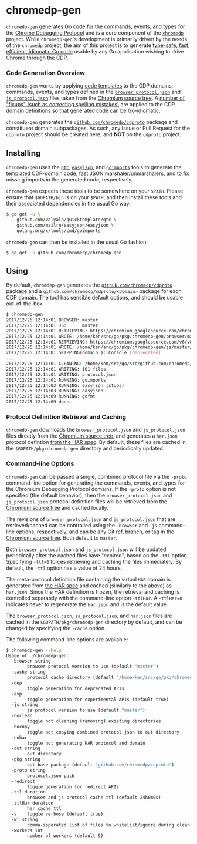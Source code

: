 # chromedp-gen

`chromedp-gen` generates Go code for the commands, events, and types for the
[Chrome Debugging Protocol][1] and is a core component of the [`chromedp`][2]
project. While `chromedp-gen`'s development is primarily driven by the needs of
the `chromedp` project, the aim of this project is to generate [type-safe,
fast, efficient, idiomatic Go code][3] usable by any Go application wishing to
drive Chrome through the CDP.

### Code Generation Overview

`chromedp-gen` works by applying [code templates][4] to the CDP domains,
commands, events, and types defined in the [`browser_protocol.json`][5] and
[`js_protocol.json`][6] files taken from the [Chromium source tree][7]. A
[number of "fixups" (such as correcting spelling mistakes)][8] are applied to
the CDP domain definitions so that generated code can be [Go-idiomatic][9].

`chromedp-gen` generates the [`github.com/chromedp/cdproto`][10] package and
constituent domain subpackages. As such, any Issue or Pull Request for the
`cdproto` project should be created here, and **NOT** on the `cdproto` project.

## Installing

`chromedp-gen` uses the [`qtc`][11], [`easyjson`][12], and [`goimports`][13]
tools to generate the templated CDP-domain code, fast JSON marshaler/unmarshalers,
and to fix missing imports in the generated code, respectively.

`chromedp-gen` expects these tools to be somewhere on your `$PATH`. Please
ensure that `$GOPATH/bin` is on your `$PATH`, and then install these tools and
their associated dependencies in the usual Go way:

```sh
$ go get -u \
    github.com/valyala/quicktemplate/qtc \
    github.com/mailru/easyjson/easyjson \
    golang.org/x/tools/cmd/goimports
```

`chromedp-gen` can then be installed in the usual Go fashion:

```sh
$ go get -u github.com/chromedp/chromedp-gen
```

## Using

By default, `chromdep-gen` generates the [`github.com/chromedp/cdproto`][6]
package and a `github.com/chromedp/cdproto/<domain>` package for each CDP
domain. The tool has sensible default options, and should be usable
out-of-the-box:

```sh
$ chromedp-gen
2017/12/25 12:14:01 BROWSER: master
2017/12/25 12:14:01 JS:      master
2017/12/25 12:14:01 RETRIEVING: https://chromium.googlesource.com/chromium/src/+/master/third_party/WebKit/Source/core/inspector/browser_protocol.json?format=TEXT
2017/12/25 12:14:01 WROTE: /home/ken/src/go/pkg/chromedp-gen/browser/master/browser_protocol.json
2017/12/25 12:14:01 RETRIEVING: https://chromium.googlesource.com/v8/v8/+/master/src/inspector/js_protocol.json?format=TEXT
2017/12/25 12:14:01 WROTE: /home/ken/src/go/pkg/chromedp-gen/js/master/js_protocol.json
2017/12/25 12:14:01 SKIPPING(domain ): Console [deprecated]
...
2017/12/25 12:14:01 CLEANING: /home/ken/src/go/src/github.com/chromedp/cdproto
2017/12/25 12:14:01 WRITING: 101 files
2017/12/25 12:14:01 WRITING: protocol.json
2017/12/25 12:14:01 RUNNING: goimports
2017/12/25 12:14:03 RUNNING: easyjson (stubs)
2017/12/25 12:14:03 RUNNING: easyjson
2017/12/25 12:14:09 RUNNING: gofmt
2017/12/25 12:14:09 done.
```

### Protocol Definition Retrieval and Caching

`chromedp-gen` downloads the `browser_protocol.json` and `js_protocol.json`
files directly from the [Chromium source tree][7], and generates a `har.json`
protocol defintion [from the HAR spec][14]. By default, these files are cached
in the `$GOPATH/pkg/chromedp-gen` directory and periodically updated.

### Command-line Options

`chromedp-gen` can be passed a single, combined protocol file via the `-proto`
command-line option for generating the commands, events, and types for the
Chromium Debugging Protocol domains. If the `-proto` option is not specified
(the default behavior), then the `browser_protocol.json` and `js_protocol.json`
protocol definition files will be retrieved from the [Chromium source tree][7]
and cached locally.

The revisions of `browser_protocol.json` and `js_protocol.json` that are
retrieved/cached can be controlled using the `-browser` and `-js` command-line
options, respectively, and can be any Git ref, branch, or tag in the [Chromium
source tree][7]. Both default to `master`.

Both `browser_protocol.json` and `js_protocol.json` will be updated
periodically after the cached files have "expired", based on the `-ttl` option.
Specifying `-ttl=0` forces retrieving and caching the files immediately. By
default, the `-ttl` option has a value of 24 hours.

The meta-protocol definition file containing the virtual `HAR` domain is
generated from [the HAR spec][14] and cached (similarly to the above) as
`har.json`. Since the HAR definition is frozen, the retrieval and caching is
controlled separately with the command-line option `-ttlHar`. A `-ttlHar=0`
indicates never to regenerate the `har.json` and is the default value.

The `browser_protocol.json`, `js_protocol.json`, and `har.json` files are
cached in the `$GOPATH/pkg/chromedp-gen` directory by default, and can be
changed by specifying the `-cache` option.

The following command-line options are available:

```sh
$ chromedp-gen --help
Usage of ./chromedp-gen:
  -browser string
    	browser protocol version to use (default "master")
  -cache string
    	protocol cache directory (default "/home/ken/src/go/pkg/chromedp-gen")
  -dep
    	toggle generation for deprecated APIs
  -exp
    	toggle generation for experimental APIs (default true)
  -js string
    	js protocol version to use (default "master")
  -noclean
    	toggle not cleaning (removing) existing directories
  -nocopy
    	toggle not copying combined protocol.json to out directory
  -nohar
    	toggle not generating HAR protocol and domain
  -out string
    	out directory
  -pkg string
    	out base package (default "github.com/chromedp/cdproto")
  -proto string
    	protocol.json path
  -redirect
    	toggle generation for redirect APIs
  -ttl duration
    	browser and js protocol cache ttl (default 24h0m0s)
  -ttlHar duration
    	har cache ttl
  -v	toggle verbose (default true)
  -wl string
    	comma-separated list of files to whitelist/ignore during clean (default "LICENSE,README.md,protocol.json,easyjson.go")
  -workers int
    	number of workers (default 9)
```
[1]: https://chromedevtools.github.io/devtools-protocol/
[2]: https://github.com/chromedp
[3]: https://godoc.org/github.com/chromedp/cdproto
[4]: /templates
[5]: https://chromium.googlesource.com/chromium/src/+/master/third_party/WebKit/Source/core/inspector/browser_protocol.json
[6]: https://chromium.googlesource.com/v8/v8/+/master/src/inspector/js_protocol.json
[7]: https://chromium.googlesource.com/chromium/src.git
[8]: /fixup
[9]: https://golang.org/doc/effective_go.html
[10]: https://github.com/chromedp/cdproto
[11]: https://github.com/valyala/quicktemplate
[12]: https://github.com/mailru/easyjson
[13]: https://golang.org/x/tools/cmd/goimports
[14]: http://www.softwareishard.com/blog/har-12-spec/
